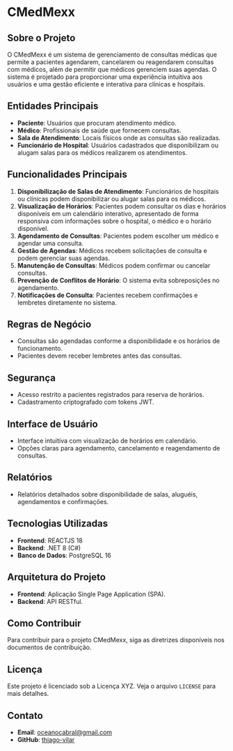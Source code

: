 # CMedMexx

## Sobre o Projeto
O CMedMexx é um sistema de gerenciamento de consultas médicas que permite a pacientes agendarem, cancelarem ou reagendarem consultas com médicos, além de permitir que médicos gerenciem suas agendas. O sistema é projetado para proporcionar uma experiência intuitiva aos usuários e uma gestão eficiente e interativa para clínicas e hospitais.

## Entidades Principais
- **Paciente**: Usuários que procuram atendimento médico.
- **Médico**: Profissionais de saúde que fornecem consultas.
- **Sala de Atendimento**: Locais físicos onde as consultas são realizadas.
- **Funcionário de Hospital**: Usuários cadastrados que disponibilizam ou alugam salas para os médicos realizarem os atendimentos.

## Funcionalidades Principais
1. **Disponibilização de Salas de Atendimento**: Funcionários de hospitais ou clínicas podem disponibilizar ou alugar salas para os médicos.
2. **Visualização de Horários**: Pacientes podem consultar os dias e horários disponíveis em um calendário interativo, apresentado de forma responsiva com informações sobre o hospital, o médico e o horário disponível.
3. **Agendamento de Consultas**: Pacientes podem escolher um médico e agendar uma consulta.
4. **Gestão de Agendas**: Médicos recebem solicitações de consulta e podem gerenciar suas agendas.
5. **Manutenção de Consultas**: Médicos podem confirmar ou cancelar consultas.
6. **Prevenção de Conflitos de Horário**: O sistema evita sobreposições no agendamento.
7. **Notificações de Consulta**: Pacientes recebem confirmações e lembretes diretamente no sistema.

## Regras de Negócio
- Consultas são agendadas conforme a disponibilidade e os horários de funcionamento.
- Pacientes devem receber lembretes antes das consultas.

## Segurança
- Acesso restrito a pacientes registrados para reserva de horários.
- Cadastramento criptografado com tokens JWT.

## Interface de Usuário
- Interface intuitiva com visualização de horários em calendário.
- Opções claras para agendamento, cancelamento e reagendamento de consultas.

## Relatórios
- Relatórios detalhados sobre disponibilidade de salas, aluguéis, agendamentos e confirmações.

## Tecnologias Utilizadas
- **Frontend**: REACTJS 18
- **Backend**: .NET 8 (C#)
- **Banco de Dados**: PostgreSQL 16

## Arquitetura do Projeto
- **Frontend**: Aplicação Single Page Application (SPA).
- **Backend**: API RESTful.

## Como Contribuir
Para contribuir para o projeto CMedMexx, siga as diretrizes disponíveis nos documentos de contribuição.

## Licença
Este projeto é licenciado sob a Licença XYZ. Veja o arquivo `LICENSE` para mais detalhes.

## Contato
- **Email**: [oceanocabral@gmail.com](mailto:oceanocabral@gmail.com)
- **GitHub**: [thiago-vilar](https://github.com/thiago-vilar)
